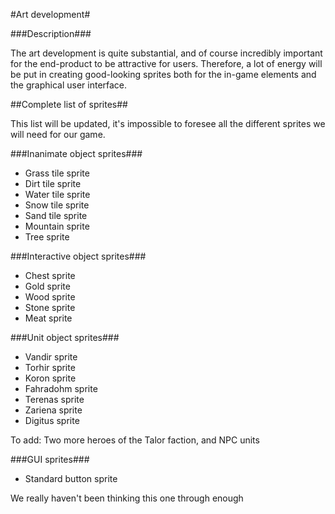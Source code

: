#Art development#

###Description###

The art development is quite substantial, and of course incredibly important for the end-product to be attractive for users. Therefore, a lot of energy will be put in creating good-looking sprites both for the in-game elements and the graphical user interface.

##Complete list of sprites##

This list will be updated, it's impossible to foresee all the different sprites we will need for our game.

###Inanimate object sprites###

- Grass tile sprite
- Dirt tile sprite
- Water tile sprite
- Snow tile sprite
- Sand tile sprite
- Mountain sprite
- Tree sprite

###Interactive object sprites###

- Chest sprite
- Gold sprite
- Wood sprite
- Stone sprite
- Meat sprite

###Unit object sprites###

- Vandir sprite
- Torhir sprite
- Koron sprite
- Fahradohm sprite
- Terenas sprite
- Zariena sprite
- Digitus sprite

To add: Two more heroes of the Talor faction, and NPC units

###GUI sprites###

- Standard button sprite

We really haven't been thinking this one through enough
